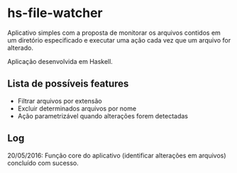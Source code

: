 # hs-file-watcher
Aplicativo simples com a proposta de monitorar os arquivos contidos em um diretório especificado e executar uma ação cada vez que um arquivo for alterado.

Aplicação desenvolvida em Haskell.

## Lista de possíveis features
- Filtrar arquivos por extensão
- Excluir determinados arquivos por nome
- Ação parametrizável quando alterações forem detectadas

## Log
20/05/2016: Função core do aplicativo (identificar alterações em arquivos) concluído com sucesso.